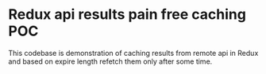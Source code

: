# Redux api results pain free caching POC

This codebase is demonstration of caching results from remote api in Redux and based on expire length refetch them only after some time.
